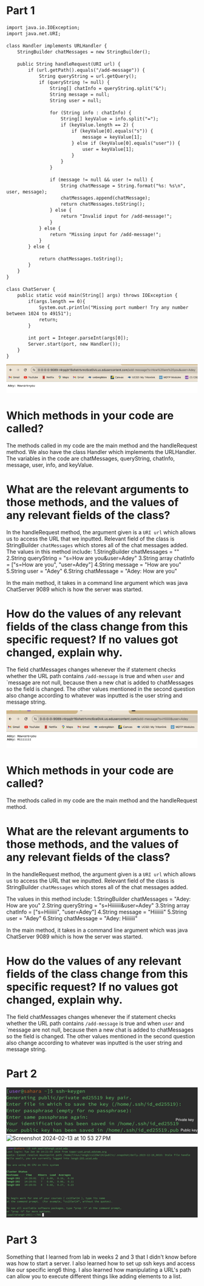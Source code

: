 # Part 1

```
import java.io.IOException;
import java.net.URI;

class Handler implements URLHandler {
    StringBuilder chatMessages = new StringBuilder();

    public String handleRequest(URI url) {
        if (url.getPath().equals("/add-message")) {
            String queryString = url.getQuery();
            if (queryString != null) {
                String[] chatInfo = queryString.split("&");
                String message = null;
                String user = null;

                for (String info : chatInfo) {
                    String[] keyValue = info.split("=");
                    if (keyValue.length == 2) {
                        if (keyValue[0].equals("s")) {
                            message = keyValue[1];
                        } else if (keyValue[0].equals("user")) {
                            user = keyValue[1];
                        }
                    }
                }

                if (message != null && user != null) {
                    String chatMessage = String.format("%s: %s\n", user, message);
                    chatMessages.append(chatMessage);
                    return chatMessages.toString();
                } else {
                    return "Invalid input for /add-message!";
                }
            } else {
                return "Missing input for /add-message!";
            }
        } else {
           
            return chatMessages.toString();
        }
    }
}

class ChatServer {
    public static void main(String[] args) throws IOException {
        if(args.length == 0){
            System.out.println("Missing port number! Try any number between 1024 to 49151");
            return;
        }

        int port = Integer.parseInt(args[0]);
        Server.start(port, new Handler());
    }
}
```
![Image](lab-report2-.jpg)

# Which methods in your code are called?

The methods called in my code are the main method and the handleRequest method. We also have the class Handler which implements the URLHandler. The variables in the code are chatMessages, queryString, chatInfo, message, user, info, and keyValue.


# What are the relevant arguments to those methods, and the values of any relevant fields of the class?

In the handleRequest method, the argument given is a `URI url` which allows us to access the URL that we inputted.
Relevant field of the class is StringBuilder `chatMessages` which stores all of the chat messages added.
The values in this method include:
1.StringBuilder chatMessages = ""
2.String queryString = "s=How are you&user=Adey"
3.String array chatInfo = ["s=How are you", "user=Adey"]
4.String message = "How are you"
5.String user = "Adey"
6.String chatMessage = "Adey: How are you"

In the main method, it takes in a command line argument which was java ChatServer 9089 which is how the server was started.


# How do the values of any relevant fields of the class change from this specific request? If no values got changed, explain why.

The field chatMessages changes whenever the if statement checks whether the URL path contains `/add-message` is true and when `user` and `message are not null,
because then a new chat is added to chatMessages so the field is changed.  The other values mentioned in the second question also change according to whatever was inputted is the user string and message string.





![Image](lab-report2,.jpg)

# Which methods in your code are called?

The methods called in my code are the main method and the handleRequest method.


# What are the relevant arguments to those methods, and the values of any relevant fields of the class?

In the handleRequest method, the argument given is a `URI url` which allows us to access the URL that we inputted.
Relevant field of the class is StringBuilder `chatMessages` which stores all of the chat messages added. 

The values in this method include:
1.StringBuilder chatMessages = "Adey: How are you"
2.String queryString = "s=Hiiiiiii&user=Adey"
3.String array chatInfo = ["s=Hiiiiiii", "user=Adey"]
4.String message = "Hiiiiiii"
5.String user = "Adey"
6.String chatMessage = "Adey: Hiiiiiii"


In the main method, it takes in a command line argument which was java ChatServer 9089 which is how the server was started.

# How do the values of any relevant fields of the class change from this specific request? If no values got changed, explain why.

The field chatMessages changes whenever the if statement checks whether the URL path contains `/add-message` is true and when `user` and `message are not null,
because then a new chat is added to chatMessages so the field is changed. The other values mentioned in the second question also change according to whatever was inputted is the user string and message string.


# Part 2


![Image](key.jpg)
<img width="543" alt="Screenshot 2024-02-13 at 10 53 27 PM" src="https://github.com/AdeyAA/cse15l-lab-reports/assets/96445037/6e1b3292-814a-4079-bb3c-c1d7bbc3c1e8">

![Image](login.jpg)

# Part 3

Something that I learned from lab in weeks 2 and 3 that I didn't know before was how to start a server. I also learned how to set up ssh keys and access like our specific ieng6 thing. I also learned how manipulating a URL's path can allow you to execute different things like adding elements to a list. 
